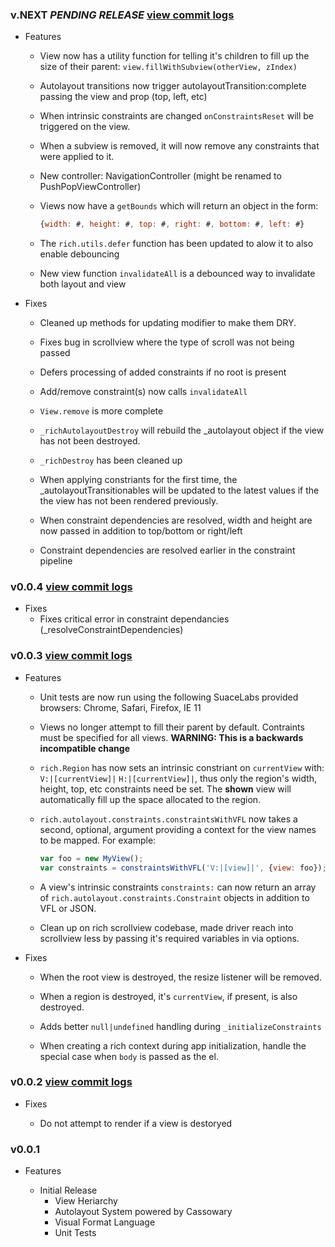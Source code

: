 ### v.NEXT _PENDING RELEASE_ [view commit logs](https://github.com/blitzagency/rich/compare/v0.0.4...HEAD)

* Features
  * View now has a utility function for telling it's children to fill up the size
    of their parent:  `view.fillWithSubview(otherView, zIndex)`

  * Autolayout transitions now trigger autolayoutTransition:complete passing the view and prop (top, left, etc)
  
  * When intrinsic constraints are changed `onConstraintsReset` will be triggered on the view.
  
  * When a subview is removed, it will now remove any constraints that were applied to it.
  
  * New controller: NavigationController (might be renamed to PushPopViewController)
  
  * Views now have a `getBounds` which will return an object in the form:
    ```javascript
    {width: #, height: #, top: #, right: #, bottom: #, left: #}
    ```
  
  * The `rich.utils.defer` function has been updated to alow it to also enable debouncing
  
  * New view function `invalidateAll` is a debounced way to invalidate both layout and view

* Fixes
  * Cleaned up methods for updating modifier to make them DRY.
  
  * Fixes bug in scrollview where the type of scroll was not being passed
  
  * Defers processing of added constraints if no root is present
  
  * Add/remove constraint(s) now calls `invalidateAll`
  
  * `View.remove` is more complete
  
  * `_richAutolayoutDestroy` will rebuild the _autolayout object if the view has not been destroyed.
  
  * `_richDestroy` has been cleaned up
  
  * When applying constriants for the first time, the _autolayoutTransitionables will be updated to the latest values     if the the view has not been rendered previously.
  
  * When constraint dependencies are resolved, width and height are now passed in addition to top/bottom or right/left
  
  * Constraint dependencies are resolved earlier in the constraint pipeline


### v0.0.4 [view commit logs](https://github.com/blitzagency/rich/compare/v0.0.3...v0.0.4)

* Fixes
  * Fixes critical error in constraint dependancies (_resolveConstraintDependencies)


### v0.0.3 [view commit logs](https://github.com/blitzagency/rich/compare/v0.0.2...v0.0.3)

* Features

  * Unit tests are now run using the following SuaceLabs provided
    browsers: Chrome, Safari, Firefox, IE 11

  * Views no longer attempt to fill their parent by default. Contraints
    must be specified for all views. **WARNING: This is a backwards
    incompatible change**

  * `rich.Region` has now sets an intrinsic constriant on `currentView`
    with: `V:|[currentView]|` `H:|[currentView]|`, thus only the region's
    width, height, top, etc constraints need be set. The **shown** view will
    automatically fill up the space allocated to the region.

  * `rich.autolayout.constraints.constraintsWithVFL` now takes a second,
    optional, argument providing a context for the view names to be
    mapped. For example:

    ```javascript
    var foo = new MyView();
    var constraints = constraintsWithVFL('V:|[view]|', {view: foo});
    ```

  * A view's intrinsic constraints `constraints:` can now return an
    array of `rich.autolayout.constraints.Constraint` objects in
    addition to VFL or JSON.

  * Clean up on rich scrollview codebase, made driver reach into scrollview
    less by passing it's required variables in via options.

* Fixes

  * When the root view is destroyed, the resize listener will be removed.

  * When a region is destroyed, it's `currentView`, if present, is also
    destroyed.

  * Adds better `null|undefined` handling during `_initializeConstraints`

  * When creating a rich context during app initialization, handle the
    special case when `body` is passed as the el.



### v0.0.2 [view commit logs](https://github.com/blitzagency/rich/compare/v0.0.1...v0.0.2)

* Fixes

  * Do not attempt to render if a view is destoryed

### v0.0.1

* Features

  * Initial Release
    * View Heriarchy
    * Autolayout System powered by Cassowary
    * Visual Format Language
    * Unit Tests

